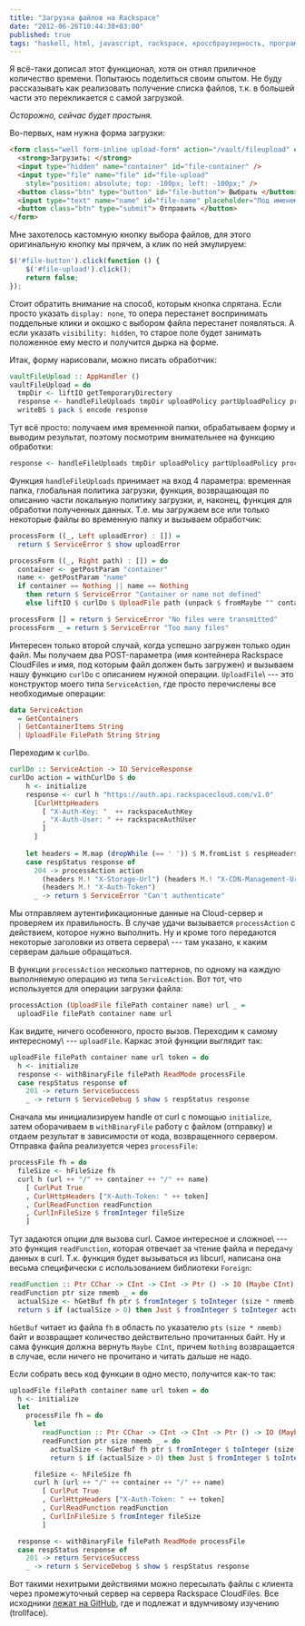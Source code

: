 ```yaml
---
title: "Загрузка файлов на Rackspace"
date: "2012-06-26T10:44:38+03:00"
published: true
tags: "haskell, html, javascript, rackspace, кроссбраузерность, программирование"
---
```


Я всё-таки дописал этот функционал, хотя он отнял приличное количество времени. Попытаюсь поделиться своим опытом.
Не буду рассказывать как реализовать получение списка файлов, т.к. в большей части это перекликается с самой загрузкой.

_Oсторожно, сейчас будет простыня._

Во-первых, нам нужна форма загрузки:

~~~~~html
<form class="well form-inline upload-form" action="/vault/fileupload" enctype="multipart/form-data" method="post">
  <strong>Загрузить: </strong>
  <input type="hidden" name="container" id="file-container" />
  <input type="file" name="file" id="file-upload"
    style="position: absolute; top: -100px; left: -100px;" />
  <button class="btn" type="button" id="file-button"> Выбрать </button>
  <input type="text" name="name" id="file-name" placeholder="Под именем" />
  <button class="btn" type="submit"> Отправить </button>
</form>
~~~~~

Мне захотелось кастомную кнопку выбора файлов, для этого оригинальную кнопку мы прячем, а клик по ней эмулируем:

~~~~~javascript
$('#file-button').click(function () {
    $('#file-upload').click();
    return false;
});
~~~~~

Стоит обратить внимание на способ, которым кнопка спрятана. Если просто указать `display: none`, то опера перестанет
воспринимать поддельные клики и окошко с выбором файла перестанет появляться. А если указать `visibility: hidden`, то
старое поле будет занимать положенное ему место и получится дырка на форме.

Итак, форму нарисовали, можно писать обработчик:

~~~~~haskell
vaultFileUpload :: AppHandler ()
vaultFileUpload = do
  tmpDir <- liftIO getTemporaryDirectory
  response <- handleFileUploads tmpDir uploadPolicy partUploadPolicy processForm
  writeBS $ pack $ encode response
~~~~~

Тут всё просто: получаем имя временной папки, обрабатываем форму и выводим результат, поэтому посмотрим внимательнее
на функцию обработки:

~~~~~haskell
response <- handleFileUploads tmpDir uploadPolicy partUploadPolicy processForm
~~~~~

Функция `handleFileUploads` принимает на вход 4 параметра: временная папка, глобальная политика загрузки, функция,
возвращающая по описанию части локальную политику загрузки, и, наконец, функция для обработки полученных данных.
Т.е. мы загружаем все или только некоторые файлы во временную папку и вызываем обработчик:

~~~~~haskell
processForm ((_, Left uploadError) : []) = 
  return $ ServiceError $ show uploadError

processForm ((_, Right path) : []) = do
  container <- getPostParam "container"
  name <- getPostParam "name"
  if container == Nothing || name == Nothing
    then return $ ServiceError "Container or name not defined"
    else liftIO $ curlDo $ UploadFile path (unpack $ fromMaybe "" container) (unpack $ fromMaybe "" name)

processForm [] = return $ ServiceError "No files were transmitted"
processForm _ = return $ ServiceError "Too many files"
~~~~~

Интересен только второй случай, когда успешно загружен только один файл. Мы получаем два POST-параметра (имя контейнера
Rackspace CloudFiles и имя, под которым файл должен быть загружен) и вызываем нашу функцию `curlDo` с описанием нужной
операции. `UploadFile`\ --- это конструктор моего типа `ServiceAction`, где просто перечислены все необходимые операции:

~~~~~haskell
data ServiceAction
  = GetContainers
  | GetContainerItems String
  | UploadFile FilePath String String
~~~~~

Переходим к `curlDo`.

~~~~~haskell
curlDo :: ServiceAction -> IO ServiceResponse
curlDo action = withCurlDo $ do
    h <- initialize
    response <- curl h "https://auth.api.rackspacecloud.com/v1.0"
      [CurlHttpHeaders 
        [ "X-Auth-Key: "  ++ rackspaceAuthKey
        , "X-Auth-User: " ++ rackspaceAuthUser
        ]
      ]
    
    let headers = M.map (dropWhile (== ' ')) $ M.fromList $ respHeaders response
    case respStatus response of
      204 -> processAction action 
        (headers M.! "X-Storage-Url") (headers M.! "X-CDN-Management-Url") 
        (headers M.! "X-Auth-Token")
      _ -> return $ ServiceError "Can't authenticate"
~~~~~

Мы отправляем аутентификационные данные на Cloud-сервер и проверяем их правильность. В случае удачи вызывается
`processAction` с действием, которое нужно выполнить. Ну и кроме того передаются некоторые заголовки из ответа
сервера\ --- там указано, к каким серверам дальше обращаться.

В функции `processAction` несколько паттернов, по одному на каждую выполняемую операцию из типа `ServiceAction`.
Вот тот, что используется для операции загрузки файла:

~~~~~haskell
processAction (UploadFile filePath container name) url _ =
  uploadFile filePath container name url
~~~~~

Как видите, ничего особенного, просто вызов. Переходим к самому интересному\ --- `uploadFile`. Каркас этой функции
выглядит так:

~~~~~haskell
uploadFile filePath container name url token = do
  h <- initialize
  response <- withBinaryFile filePath ReadMode processFile
  case respStatus response of
    201 -> return ServiceSuccess
    _ -> return $ ServiceDebug $ show $ respStatus response
~~~~~

Сначала мы инициализируем handle от curl c помощью `initialize`, затем оборачиваем в `withBinaryFile` работу
с файлом (отправку) и отдаем результат в зависимости от кода, возвращенного сервером. Отправка файла реализуется
через `processFile`:

~~~~~haskell
processFile fh = do
  fileSize <- hFileSize fh
  curl h (url ++ "/" ++ container ++ "/" ++ name)
    [ CurlPut True
    , CurlHttpHeaders ["X-Auth-Token: " ++ token]
    , CurlReadFunction readFunction
    , CurlInFileSize $ fromInteger fileSize
    ]
~~~~~

Тут задаются опции для вызова curl. Самое интересное и сложное\ --- это функция `readFunction`, которая отвечает
за чтение файла и передачу данных в curl. Т.к. функция будет вызываться из libcurl, написана она весьма специфически
с использованием библиотеки `Foreign`:

~~~~~haskell
readFunction :: Ptr CChar -> CInt -> CInt -> Ptr () -> IO (Maybe CInt)
readFunction ptr size nmemb _ = do
  actualSize <- hGetBuf fh ptr $ fromInteger $ toInteger (size * nmemb)
  return $ if (actualSize > 0) then Just $ fromInteger $ toInteger actualSize else Nothing
~~~~~

`hGetBuf` читает из файла `fh` в область по указателю `pts` `(size * nmemb)` байт и возвращает количество действительно
прочитанных байт. Ну и сама функция должна вернуть `Maybe CInt`, причем `Nothing` возвращается в случае, если ничего
не прочитано и читать дальше не надо.

Если собрать весь код функции в одно место, получится как-то так:

~~~~~haskell
uploadFile filePath container name url token = do
  h <- initialize
  let 
    processFile fh = do
      let 
        readFunction :: Ptr CChar -> CInt -> CInt -> Ptr () -> IO (Maybe CInt)
        readFunction ptr size nmemb _ = do
          actualSize <- hGetBuf fh ptr $ fromInteger $ toInteger (size * nmemb)
          return $ if (actualSize > 0) then Just $ fromInteger $ toInteger actualSize else Nothing

      fileSize <- hFileSize fh
      curl h (url ++ "/" ++ container ++ "/" ++ name)
        [ CurlPut True
        , CurlHttpHeaders ["X-Auth-Token: " ++ token]
        , CurlReadFunction readFunction
        , CurlInFileSize $ fromInteger fileSize
        ]

  response <- withBinaryFile filePath ReadMode processFile
  case respStatus response of
    201 -> return ServiceSuccess
    _ -> return $ ServiceDebug $ show $ respStatus response
~~~~~

Вот такими нехитрыми действиями можно пересылать файлы с клиента через промежуточный сервер на сервера
Rackspace CloudFiles. Все исходники [лежат на GitHub](https://github.com/dikmax/haskell-blog), где и подлежат
и вдумчивому изучению (trollface).
